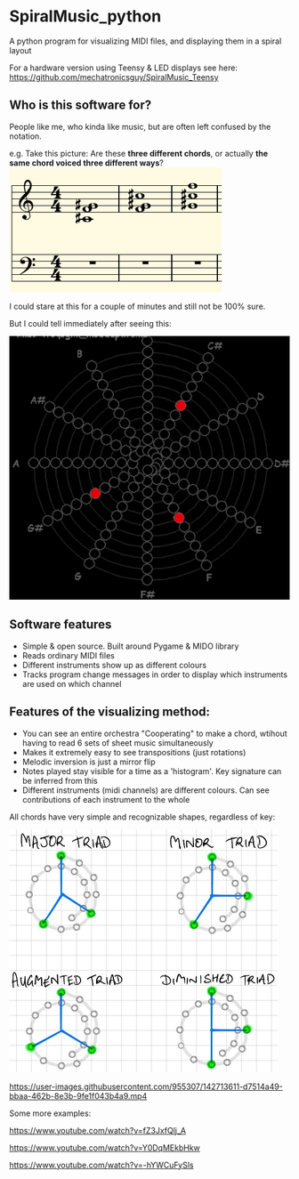 # SpiralMusic_python
A python program for visualizing MIDI files, and displaying them in a spiral layout

For a hardware version using Teensy & LED displays see here: https://github.com/mechatronicsguy/SpiralMusic_Teensy

## Who is this software for?

People like me, who kinda like music, but are often left confused by the notation. 

e.g. Take this picture: Are these **three different chords**, or actually **the same chord voiced three different ways**? 
![Musical notation](https://github.com/mechatronicsguy/SpiralMusic_python/blob/main/pics/4tcqogmi_transposed_v01.png?raw=true)

I could stare at this for a couple of minutes and still not be 100% sure. 


But I could tell immediately after seeing this: 

![Same Musical notation in spiral GIF form](https://github.com/mechatronicsguy/SpiralMusic_python/blob/main/pics/4tcqogmi%20animation%20full%20v01.gif?raw=true)

## Software features
* Simple & open source. Built around Pygame & MIDO library
* Reads ordinary MIDI files
* Different instruments show up as different colours
* Tracks program change messages in order to display which instruments are used on which channel

## Features of the visualizing method: 
* You can see an entire orchestra "Cooperating" to make a chord, wtihout having to read 6 sets of sheet music simultaneously
* Makes it extremely easy to see transpositions (just rotations)
* Melodic inversion is just a mirror flip
* Notes played stay visible for a time as a 'histogram'. Key signature can be inferred from this
* Different instruments (midi channels) are different colours. Can see contributions of each instrument to the whole

All chords have very simple and recognizable shapes, regardless of key:

![Chord shapes](https://github.com/mechatronicsguy/SpiralMusic_python/blob/main/pics/Chord%20shapes%20small%20v01.jpg?raw=true)



https://user-images.githubusercontent.com/955307/142713611-d7514a49-bbaa-462b-8e3b-9fe1f043b4a9.mp4


Some more examples: 

https://www.youtube.com/watch?v=fZ3JxfQlj_A

https://www.youtube.com/watch?v=Y0DqMEkbHkw

https://www.youtube.com/watch?v=-hYWCuFySls

